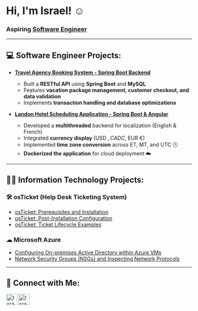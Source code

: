 # Hi, I'm Israel! ☺  
### Aspiring [Software Engineer](https://www.linkedin.com/in/israel-osorio-14014728b/)

---

## 💻 Software Engineer Projects:
- **[Travel Agency Booking System - Spring Boot Backend](https://github.com/IsraelOso03/TravelAgencyBackEnd)**
  - Built a **RESTful API** using **Spring Boot** and **MySQL**
  - Features **vacation package management, customer checkout, and data validation**
  - Implements **transaction handling and database optimizations**

- **[Landon Hotel Scheduling Application - Spring Boot & Angular](https://github.com/IsraelOso03/LandonHotelScheduling)**
  - Developed a **multithreaded** backend for localization (English & French)
  - Integrated **currency display** (USD $, CAD C$, EUR €)
  - Implemented **time zone conversion** across ET, MT, and UTC 🕒
  - **Dockerized the application** for cloud deployment ☁️
---

## 👨‍💻 Information Technology Projects:

### **🛠 osTicket (Help Desk Ticketing System)**
- [osTicket: Prerequisites and Installation](https://github.com/IsraelOso03/osticket-prereqs)
- [osTicket: Post-Installation Configuration](https://github.com/IsraelOso03/post-install-config)
- [osTicket: Ticket Lifecycle Examples](https://github.com/IsraelOso03/ticket-lifecycle)

### **☁ Microsoft Azure**
- [Configuring On-premises Active Directory within Azure VMs](https://github.com/IsraelOso03/configure-ad)
- [Network Security Groups (NSGs) and Inspecting Network Protocols](https://github.com/IsraelOso03/azure-network-protocols)

---

## 🤳 Connect with Me:

[<img align="left" alt="Israel | LinkedIn" width="30px" src="https://user-images.githubusercontent.com/74038190/235294012-0a55e343-37ad-4b0f-924f-c8431d9d2483.gif" />][linkedin]
[<img align="left" alt="Israel | LinkedIn" width="30px" src="https://cdn.pixabay.com/animation/2022/09/28/02/29/02-29-48-377_512.gif" />][gmail]

[linkedin]: https://www.linkedin.com/in/israel-osorio/
[gmail]: mailto:osorioisrael03@gmail.com

